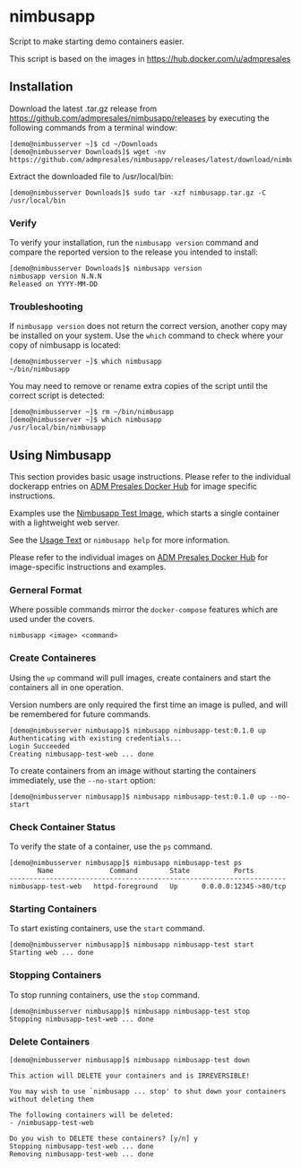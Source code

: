 # nimbusapp
Script to make starting demo containers easier.

This script is based on the images in https://hub.docker.com/u/admpresales

## Installation

Download the latest .tar.gz release from https://github.com/admpresales/nimbusapp/releases by executing the following commands from a terminal window:

```
[demo@nimbusserver ~]$ cd ~/Downloads
[demo@nimbusserver Downloads]$ wget -nv https://github.com/admpresales/nimbusapp/releases/latest/download/nimbusapp.tar.gz

```

Extract the downloaded file to /usr/local/bin:

```
[demo@nimbusserver Downloads]$ sudo tar -xzf nimbusapp.tar.gz -C /usr/local/bin
```

### Verify

To verify your installation, run the `nimbusapp version` command and compare the reported version to the release you intended to install:

```
[demo@nimbusserver Downloads]$ nimbusapp version
nimbusapp version N.N.N
Released on YYYY-MM-DD
```

### Troubleshooting

If `nimbusapp version` does not return the correct version, another copy may be installed on your system. Use the `which` command to check where your copy of nimbusapp is located:

```
[demo@nimbusserver ~]$ which nimbusapp
~/bin/nimbusapp
```

You may need to remove or rename extra copies of the script until the correct script is detected:

```
[demo@nimbusserver ~]$ rm ~/bin/nimbusapp 
[demo@nimbusserver ~]$ which nimbusapp
/usr/local/bin/nimbusapp
```

## Using Nimbusapp

This section provides basic usage instructions.
Please refer to the individual dockerapp entries on [ADM Presales Docker Hub](https://hub.docker.com/u/admpresales)
for image specific instructions.

Examples use the [Nimbusapp Test Image](./tests/nimbusapp-test.dockerapp), which starts a single container with a lightweight web server.

See the [Usage Text](./USAGE.txt) or `nimbusapp help` for more information.

Please refer to the individual images on [ADM Presales Docker Hub](https://hub.docker.com/u/admpresales) for image-specific instructions and examples.

### Gerneral Format

Where possible commands mirror the `docker-compose` features which are used under the covers.

```
nimbusapp <image> <command>
```

### Create Containeres

Using the `up` command will pull images, create containers and start the containers all in one operation.

Version numbers are only required the first time an image is pulled, and will be remembered for future commands.

```
[demo@nimbusserver nimbusapp]$ nimbusapp nimbusapp-test:0.1.0 up
Authenticating with existing credentials...
Login Succeeded
Creating nimbusapp-test-web ... done
```

To create containers from an image without starting the containers immediately, use the `--no-start` option:

```
[demo@nimbusserver nimbusapp]$ nimbusapp nimbusapp-test:0.1.0 up --no-start
```

### Check Container Status

To verify the state of a container, use the `ps` command.

```
[demo@nimbusserver nimbusapp]$ nimbusapp nimbusapp-test ps
       Name              Command        State           Ports
---------------------------------------------------------------------
nimbusapp-test-web   httpd-foreground   Up      0.0.0.0:12345->80/tcp

```

### Starting Containers

To start existing containers, use the `start` command.

```
[demo@nimbusserver nimbusapp]$ nimbusapp nimbusapp-test start
Starting web ... done
```


### Stopping Containers

To stop running containers, use the `stop` command.

```
[demo@nimbusserver nimbusapp]$ nimbusapp nimbusapp-test stop
Stopping nimbusapp-test-web ... done
```

### Delete Containers

```
[demo@nimbusserver nimbusapp]$ nimbusapp nimbusapp-test down

This action will DELETE your containers and is IRREVERSIBLE!

You may wish to use `nimbusapp ... stop' to shut down your containers without deleting them

The following containers will be deleted:
- /nimbusapp-test-web

Do you wish to DELETE these containers? [y/n] y
Stopping nimbusapp-test-web ... done
Removing nimbusapp-test-web ... done
```
